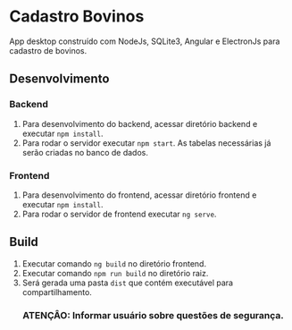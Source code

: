 # Cadastro Bovinos
App desktop construído com NodeJs, SQLite3, Angular e ElectronJs para cadastro de bovinos.

## Desenvolvimento

### Backend
1. Para desenvolvimento do backend, acessar diretório backend e executar `npm install`.
2. Para rodar o servidor executar `npm start`. As tabelas necessárias já serão criadas no banco de dados.

### Frontend
1. Para desenvolvimento do frontend, acessar diretório frontend e executar `npm install`.
2. Para rodar o servidor de frontend executar `ng serve`.

## Build

1. Executar comando `ng build` no diretório frontend.
2. Executar comando `npm run build` no diretório raiz.
3. Será gerada uma pasta `dist` que contém executável para compartilhamento.
    ### ATENÇÂO: Informar usuário sobre questões de segurança.
